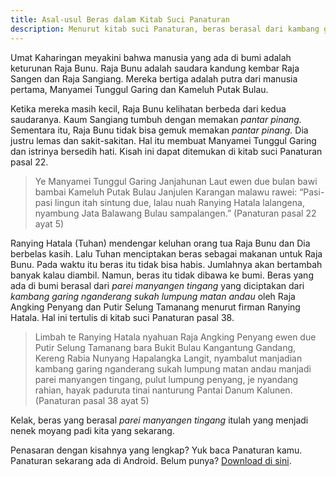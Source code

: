 ```yaml
---
title: Asal-usul Beras dalam Kitab Suci Panaturan
description: Menurut kitab suci Panaturan, beras berasal dari kambang garing nganderang sukah lumpung matan.
---
```

Umat Kaharingan meyakini bahwa manusia yang ada di bumi adalah keturunan Raja Bunu. Raja Bunu adalah saudara kandung kembar Raja Sangen dan Raja Sangiang. Mereka bertiga adalah putra dari manusia pertama, Manyamei Tunggul Garing dan Kameluh Putak Bulau.

Ketika mereka masih kecil, Raja Bunu kelihatan berbeda dari kedua saudaranya. Kaum Sangiang tumbuh dengan memakan _pantar pinang._ Sementara itu, Raja Bunu tidak bisa gemuk memakan _pantar pinang._ Dia 
justru lemas dan sakit-sakitan. Hal itu membuat Manyamei Tunggul Garing dan istrinya bersedih hati. Kisah ini dapat ditemukan di kitab suci Panaturan pasal 22.

> Ye Manyamei Tunggul Garing Janjahunan Laut ewen due bulan bawi bambai Kameluh Putak Bulau Janjulen Karangan malawu rawei: “Pasi-pasi lingun itah sintung due, lalau nuah Ranying Hatala lalangena, nyambung Jata Balawang Bulau sampalangen.” (Panaturan pasal 22 ayat 5)

Ranying Hatala (Tuhan) mendengar keluhan orang tua Raja Bunu dan Dia berbelas kasih. Lalu Tuhan menciptakan beras sebagai makanan untuk Raja Bunu. Pada waktu itu beras itu tidak bisa habis. Jumlahnya akan bertambah banyak kalau diambil. Namun, beras itu tidak dibawa ke bumi. Beras yang ada di bumi berasal dari _parei manyangen tingang_ yang diciptakan dari _kambang garing nganderang sukah lumpung matan andau_ oleh Raja Angking Penyang dan Putir Selung Tamanang menurut firman Ranying Hatala. Hal ini tertulis di kitab suci Panaturan pasal 38.

> Limbah te Ranying Hatala nyahuan Raja Angking Penyang ewen due Putir Selung Tamanang bara Bukit Bulau Kangantung Gandang, Kereng Rabia Nunyang Hapalangka Langit, nyambalut manjadian kambang garing nganderang sukah lumpung matan andau manjadi parei manyangen tingang, pulut lumpung penyang, je nyandang rahian, hayak paduruta tinai nanturung Pantai Danum Kalunen. (Panaturan pasal 38 ayat 5)

Kelak, beras yang berasal _parei manyangen tingang_ itulah yang menjadi nenek moyang padi kita yang sekarang.

Penasaran dengan kisahnya yang lengkap? Yuk baca Panaturan kamu. Panaturan sekarang ada di Android. Belum punya? [Download di sini](https://play.google.com/store/apps/details?id=id.web.ren.kaharingan).
